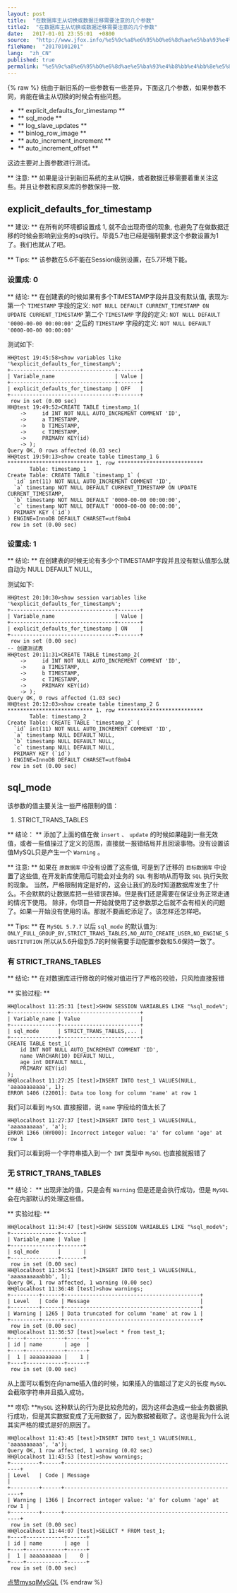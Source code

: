 ```yaml
---
layout: post
title:  "在数据库主从切换或数据迁移需要注意的几个参数"
title2:  "在数据库主从切换或数据迁移需要注意的几个参数"
date:   2017-01-01 23:55:01  +0800
source:  "http://www.jfox.info/%e5%9c%a8%e6%95%b0%e6%8d%ae%e5%ba%93%e4%b8%bb%e4%bb%8e%e5%88%87%e6%8d%a2%e6%88%96%e6%95%b0%e6%8d%ae%e8%bf%81%e7%a7%bb%e9%9c%80%e8%a6%81%e6%b3%a8%e6%84%8f%e7%9a%84%e5%87%a0%e4%b8%aa%e5%8f%82%e6%95%b0.html"
fileName:  "20170101201"
lang:  "zh_CN"
published: true
permalink: "%e5%9c%a8%e6%95%b0%e6%8d%ae%e5%ba%93%e4%b8%bb%e4%bb%8e%e5%88%87%e6%8d%a2%e6%88%96%e6%95%b0%e6%8d%ae%e8%bf%81%e7%a7%bb%e9%9c%80%e8%a6%81%e6%b3%a8%e6%84%8f%e7%9a%84%e5%87%a0%e4%b8%aa%e5%8f%82%e6%95%b0.html"
---
```

{% raw %}
统由于新旧系的一些参数有一些差异，下面这几个参数，如果参数不同，肯能在做主从切换的时候会有些问题。 

- ** explicit_defaults_for_timestamp **
- ** sql_mode **
- ** log_slave_updates **
- ** binlog_row_image **
- ** auto_increment_increment **
- ** auto_increment_offset **

 这边主要对上面参数进行测试。 

** 注意: ** 如果是设计到新旧系统的主从切换，或者数据迁移需要着重关注这些。并且让参数和原来库的参数保持一致. 

##  explicit_defaults_for_timestamp 

** 建议: ** 在所有的环境都设置成 1, 就不会出现奇怪的现象, 也避免了在做数据迁移的时候会影响到业务的sql执行。毕竟5.7也已经是强制要求这个参数设置为1了。我们也就从了吧。 

** Tips: ** 该参数在5.6不能在Session级别设置，在5.7环境下能。 

###  设置成: 0 

** 结论: ** 在创建表的时候如果有多个TIMESTAMP字段并且没有默认值, 表现为: 第一个 ` TIMESTAMP ` 字段的定义: ` NOT NULL DEFAULT CURRENT_TIMESTAMP ON UPDATE CURRENT_TIMESTAMP ` 第二个 ` TIMESTAMP ` 字段的定义: ` NOT NULL DEFAULT '0000-00-00 00:00:00' ` 之后的 ` TIMESTAMP ` 字段的定义: ` NOT NULL DEFAULT '0000-00-00 00:00:00' `

 测试如下: 

    HH@test 19:45:58>show variables like '%explicit_defaults_for_timestamp%';
    +---------------------------------+-------+
    | Variable_name                   | Value |
    +---------------------------------+-------+
    | explicit_defaults_for_timestamp | OFF   |
    +---------------------------------+-------+
     row in set (0.00 sec)
    HH@test 19:49:52>CREATE TABLE timestamp_1(
        ->     id INT NOT NULL AUTO_INCREMENT COMMENT 'ID',
        ->     a TIMESTAMP,
        ->     b TIMESTAMP,
        ->     c TIMESTAMP,
        ->     PRIMARY KEY(id)
        -> );
    Query OK, 0 rows affected (0.03 sec)
    HH@test 19:50:13>show create table timestamp_1 G
    *************************** 1. row ***************************
           Table: timestamp_1
    Create Table: CREATE TABLE `timestamp_1` (
      `id` int(11) NOT NULL AUTO_INCREMENT COMMENT 'ID',
      `a` timestamp NOT NULL DEFAULT CURRENT_TIMESTAMP ON UPDATE CURRENT_TIMESTAMP,
      `b` timestamp NOT NULL DEFAULT '0000-00-00 00:00:00',
      `c` timestamp NOT NULL DEFAULT '0000-00-00 00:00:00',
      PRIMARY KEY (`id`)
    ) ENGINE=InnoDB DEFAULT CHARSET=utf8mb4
     row in set (0.00 sec)

###  设置成: 1 

** 结论: ** 在创建表的时候无论有多少个TIMESTAMP字段并且没有默认值那么就自动为 NULL DEFAULT NULL, 

 测试如下: 

    HH@test 20:10:30>show session variables like '%explicit_defaults_for_timestamp%';
    +---------------------------------+-------+
    | Variable_name                   | Value |
    +---------------------------------+-------+
    | explicit_defaults_for_timestamp | ON    |
    +---------------------------------+-------+
     row in set (0.00 sec)
    -- 创建测试表
    HH@test 20:11:31>CREATE TABLE timestamp_2(
        ->     id INT NOT NULL AUTO_INCREMENT COMMENT 'ID',
        ->     a TIMESTAMP,
        ->     b TIMESTAMP,
        ->     c TIMESTAMP,
        ->     PRIMARY KEY(id)
        -> );
    Query OK, 0 rows affected (1.03 sec)
    HH@test 20:12:03>show create table timestamp_2 G
    *************************** 1. row ***************************
           Table: timestamp_2
    Create Table: CREATE TABLE `timestamp_2` (
      `id` int(11) NOT NULL AUTO_INCREMENT COMMENT 'ID',
      `a` timestamp NULL DEFAULT NULL,
      `b` timestamp NULL DEFAULT NULL,
      `c` timestamp NULL DEFAULT NULL,
      PRIMARY KEY (`id`)
    ) ENGINE=InnoDB DEFAULT CHARSET=utf8mb4
     row in set (0.00 sec)

##  sql_mode 

 该参数的值主要关注一些严格限制的值： 

1.  STRICT_TRANS_TABLES 

** 结论： ** 添加了上面的值在做 ` insert ` 、 ` update ` 的时候如果碰到一些无效值，或者一些值操过了定义的范围，直接就一报错结局并且回滚事物。没有设置该值MySQL只是产生一个 ` Warning ` 。 

** 注意: ** 如果在 ` 原数据库 ` 中没有设置了这些值, 可是到了迁移的 ` 目标数据库 ` 中设置了这些值, 在开发新库使用后可能会对业务的 ` SQL ` 有影响从而导致 ` SQL ` 执行失败的现象。 当然，严格限制肯定是好的，这会让我们的及时知道数据库发生了什么。不会默默的让数据库把一些错误吞掉。但是我们还是需要在保证业务正常走通的情况下使用。 除非，你项目一开始就使用了这参数那之后就不会有相关的问题了。如果一开始没有使用的话。那就不要画蛇添足了。该怎样还怎样吧。 

** Tips: ** 在 ` MySQL 5.7.7 ` 以后 ` sql_mode ` 的默认值为: ` ONLY_FULL_GROUP_BY,STRICT_TRANS_TABLES,NO_AUTO_CREATE_USER,NO_ENGINE_SUBSTITUTION ` 所以从5.6升级到5.7的时候需要手动配置参数和5.6保持一致了。 

###  有 STRICT_TRANS_TABLES 

** 结论: ** 在对数据库进行修改的时候对值进行了严格的校验，只风险直接报错 

** 实验过程: **

    HH@localhost 11:25:31 [test]>SHOW SESSION VARIABLES LIKE "%sql_mode%";
    +---------------+-------------------------+
    | Variable_name | Value                   |
    +---------------+-------------------------+
    | sql_mode      | STRICT_TRANS_TABLES,... |
    +---------------+-------------------------+
    CREATE TABLE test_1(
        id INT NOT NULL AUTO_INCREMENT COMMENT 'ID',
        name VARCHAR(10) DEFAULT NULL,
        age int DEFAULT NULL,
        PRIMARY KEY(id)
    );
    HH@localhost 11:27:25 [test]>INSERT INTO test_1 VALUES(NULL, 'aaaaaaaaaaa', 1);
    ERROR 1406 (22001): Data too long for column 'name' at row 1

 我们可以看到 ` MySQL ` 直接报错，说 ` name ` 字段给的值太长了 

    HH@localhost 11:27:37 [test]>INSERT INTO test_1 VALUES(NULL, 'aaaaaaaaaa', 'a');
    ERROR 1366 (HY000): Incorrect integer value: 'a' for column 'age' at row 1

 我们可以看到将一个字符串插入到一个 ` INT ` 类型中 ` MySQL ` 也直接就报错了 

###  无 STRICT_TRANS_TABLES 

** 结论： ** 出现非法的值，只是会有 ` Warning ` 但是还是会执行成功，但是 ` MySQL ` 会在内部默认的处理这些值。 

** 实验过程: **

    HH@localhost 11:34:47 [test]>SHOW SESSION VARIABLES LIKE "%sql_mode%";
    +---------------+-------+
    | Variable_name | Value |
    +---------------+-------+
    | sql_mode      |       |
    +---------------+-------+
     row in set (0.00 sec)
    HH@localhost 11:34:51 [test]>INSERT INTO test_1 VALUES(NULL, 'aaaaaaaaaabbb', 1); 
    Query OK, 1 row affected, 1 warning (0.00 sec)
    HH@localhost 11:36:48 [test]>show warnings;
    +---------+------+-------------------------------------------+
    | Level   | Code | Message                                   |
    +---------+------+-------------------------------------------+
    | Warning | 1265 | Data truncated for column 'name' at row 1 |
    +---------+------+-------------------------------------------+
     row in set (0.00 sec)
    HH@localhost 11:36:57 [test]>select * from test_1;
    +----+------------+------+
    | id | name       | age  |
    +----+------------+------+
    |  1 | aaaaaaaaaa |    1 |
    +----+------------+------+
     row in set (0.00 sec)

 从上面可以看到在向name插入值的时候，如果插入的值超过了定义的长度 ` MySQL ` 会截取字符串并且插入成功。 

** 唠叨: **` MySQL ` 这种默认的行为是比较危险的，因为这样会造成一些业务数据执行成功，但是其实数据变成了无用数据了，因为数据被截取了。这也是我为什么说其实严格的模式是好的原因了。 

    HH@localhost 11:43:45 [test]>INSERT INTO test_1 VALUES(NULL, 'aaaaaaaaaa', 'a');
    Query OK, 1 row affected, 1 warning (0.02 sec)
    HH@localhost 11:43:53 [test]>show warnings;
    +---------+------+--------------------------------------------------------+
    | Level   | Code | Message                                                |
    +---------+------+--------------------------------------------------------+
    | Warning | 1366 | Incorrect integer value: 'a' for column 'age' at row 1 |
    +---------+------+--------------------------------------------------------+
     row in set (0.00 sec)
    HH@localhost 11:44:07 [test]>SELECT * FROM test_1;
    +----+------------+------+
    | id | name       | age  |
    +----+------------+------+
    |  1 | aaaaaaaaaa |    0 |
    +----+------------+------+
     row in set (0.00 sec)

[点赞](void(0))[mysql](http://www.jfox.info/go.php?url=http://ju.outofmemory.cn/tag/mysql/)[MySQL](http://www.jfox.info/go.php?url=http://ju.outofmemory.cn/tag/MySQL/)
{% endraw %}
